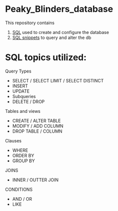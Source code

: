 # Peaky_Blinders_database
This repository contains
1. [SQL](https://github.com/TPoluch/Peaky_Blinders_database/blob/e3cf1aae6c98ae55cb88655ce4be39008e2e577c/Peaky_Blinders_db_config.sql) used to create and configure the database
2. [SQL snippets](https://github.com/TPoluch/Peaky_Blinders_database/blob/e3cf1aae6c98ae55cb88655ce4be39008e2e577c/Peaky_Blinders_queries.sql) to query and alter the db 

# SQL topics utilized:
Query Types
  * SELECT / SELECT LIMIT / SELECT DISTINCT
  * INSERT
  * UPDATE
  * Subqueries
  * DELETE / DROP

Tables and views
  * CREATE / ALTER TABLE
  * MODIFY / ADD COLUMN
  * DROP TABLE / COLUMN

Clauses
  * WHERE
  * ORDER BY
  * GROUP BY

JOINS
  * INNER / OUTTER JOIN

CONDITIONS
  * AND / OR
  * LIKE
